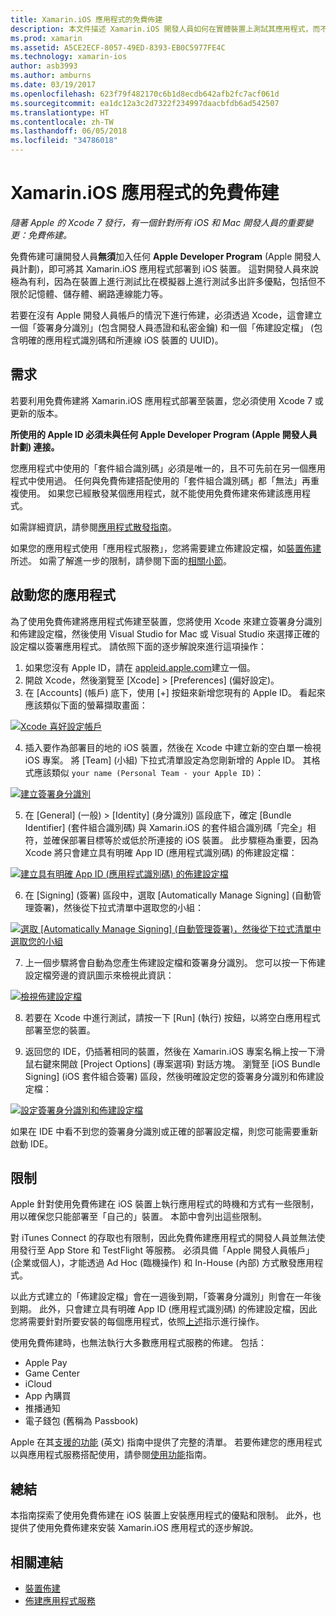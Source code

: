 ```yaml
---
title: Xamarin.iOS 應用程式的免費佈建
description: 本文件描述 Xamarin.iOS 開發人員如何在實體裝置上測試其應用程式，而不必註冊 Apple 的付費開發人員計畫。
ms.prod: xamarin
ms.assetid: A5CE2ECF-8057-49ED-8393-EB0C5977FE4C
ms.technology: xamarin-ios
author: asb3993
ms.author: amburns
ms.date: 03/19/2017
ms.openlocfilehash: 623f79f482170c6b1d8ecdb642afb2fc7acf061d
ms.sourcegitcommit: ea1dc12a3c2d7322f234997daacbfdb6ad542507
ms.translationtype: HT
ms.contentlocale: zh-TW
ms.lasthandoff: 06/05/2018
ms.locfileid: "34786018"
---
```

# <a name="free-provisioning-for-xamarinios-apps"></a>Xamarin.iOS 應用程式的免費佈建

_隨著 Apple 的 Xcode 7 發行，有一個針對所有 iOS 和 Mac 開發人員的重要變更：免費佈建。_

免費佈建可讓開發人員**無須**加入任何 **Apple Developer Program** \(Apple 開發人員計劃\)，即可將其 Xamarin.iOS 應用程式部署到 iOS 裝置。 這對開發人員來說極為有利，因為在裝置上進行測試比在模擬器上進行測試多出許多優點，包括但不限於記憶體、儲存體、網路連線能力等。

若要在沒有 Apple 開發人員帳戶的情況下進行佈建，必須透過 Xcode，這會建立一個「簽署身分識別」(包含開發人員憑證和私密金鑰) 和一個「佈建設定檔」 (包含明確的應用程式識別碼和所連線 iOS 裝置的 UUID)。

## <a name="requirements"></a>需求

若要利用免費佈建將 Xamarin.iOS 應用程式部署至裝置，您必須使用 Xcode 7 或更新的版本。

**所使用的 Apple ID 必須未與任何 Apple Developer Program (Apple 開發人員計劃) 連接。**

您應用程式中使用的「套件組合識別碼」必須是唯一的，且不可先前在另一個應用程式中使用過。 任何與免費佈建搭配使用的「套件組合識別碼」都「無法」再重複使用。 如果您已經散發某個應用程式，就不能使用免費佈建來佈建該應用程式。 

如需詳細資訊，請參閱[應用程式散發指南](~/ios/deploy-test/app-distribution/index.md)。

如果您的應用程式使用「應用程式服務」，您將需要建立佈建設定檔，如[裝置佈建](~/ios/get-started/installation/device-provisioning/index.md#appservices)所述。 如需了解進一步的限制，請參閱下面的[相關小節](#limitations)。


## <a name="a-namelaunching--launching-your-app"></a><a name="launching" />啟動您的應用程式

為了使用免費佈建將應用程式佈建至裝置，您將使用 Xcode 來建立簽署身分識別和佈建設定檔，然後使用 Visual Studio for Mac 或 Visual Studio 來選擇正確的設定檔以簽署應用程式。 請依照下面的逐步解說來進行這項操作：

1. 如果您沒有 Apple ID，請在 [appleid.apple.com](https://appleid.apple.com/account)建立一個。
2. 開啟 Xcode，然後瀏覽至 [Xcode] > [Preferences] \(偏好設定\)。
3. 在 [Accounts] \(帳戶\) 底下，使用 [+] 按鈕來新增您現有的 Apple ID。 看起來應該類似下面的螢幕擷取畫面：

  [![](free-provisioning-images/launchapp1.png "Xcode 喜好設定帳戶")](free-provisioning-images/launchapp1.png#lightbox)

4. 插入要作為部署目的地的 iOS 裝置，然後在 Xcode 中建立新的空白單一檢視 iOS 專案。 將 [Team] \(小組\) 下拉式清單設定為您剛新增的 Apple ID。 其格式應該類似 `your name (Personal Team - your Apple ID)`：

  [![](free-provisioning-images/launchapp2.png "建立簽署身分識別")](free-provisioning-images/launchapp2.png#lightbox)

5. 在 [General] \(一般\) > [Identity] \(身分識別\) 區段底下，確定 [Bundle Identifier] \(套件組合識別碼\) 與 Xamarin.iOS 的套件組合識別碼「完全」相符，並確保部署目標等於或低於所連接的 iOS 裝置。 此步驟極為重要，因為 Xcode 將只會建立具有明確 App ID (應用程式識別碼) 的佈建設定檔：

  [![](free-provisioning-images/launchapp5.png "建立具有明確 App ID (應用程式識別碼) 的佈建設定檔")](free-provisioning-images/launchapp5.png#lightbox)

6. 在 [Signing] \(簽署\) 區段中，選取 [Automatically Manage Signing] \(自動管理簽署\)，然後從下拉式清單中選取您的小組：

  [![](free-provisioning-images/launchapp6.png "選取 [Automatically Manage Signing] \(自動管理簽署\)，然後從下拉式清單中選取您的小組")](free-provisioning-images/launchapp6.png#lightbox)

7. 上一個步驟將會自動為您產生佈建設定檔和簽署身分識別。 您可以按一下佈建設定檔旁邊的資訊圖示來檢視此資訊：

  [![](free-provisioning-images/launchapp7.png "檢視佈建設定檔")](free-provisioning-images/launchapp7.png#lightbox)

8. 若要在 Xcode 中進行測試，請按一下 [Run] \(執行\) 按鈕，以將空白應用程式部署至您的裝置。

9. 返回您的 IDE，仍插著相同的裝置，然後在 Xamarin.iOS 專案名稱上按一下滑鼠右鍵來開啟 [Project Options] \(專案選項\) 對話方塊。 瀏覽至 [iOS Bundle Signing] \(iOS 套件組合簽署\) 區段，然後明確設定您的簽署身分識別和佈建設定檔：

  [![](free-provisioning-images/launchapp8.png "設定簽署身分識別和佈建設定檔")](free-provisioning-images/launchapp8.png#lightbox)

如果在 IDE 中看不到您的簽署身分識別或正確的部署設定檔，則您可能需要重新啟動 IDE。


## <a name="a-namelimitations-limitations"></a><a name="limitations" />限制

Apple 針對使用免費佈建在 iOS 裝置上執行應用程式的時機和方式有一些限制，用以確保您只能部署至「自己的」裝置。 本節中會列出這些限制。

對 iTunes Connect 的存取也有限制，因此免費佈建應用程式的開發人員並無法使用發行至 App Store 和 TestFlight 等服務。 必須具備「Apple 開發人員帳戶」(企業或個人)，才能透過 Ad Hoc (臨機操作) 和 In-House (內部) 方式散發應用程式。

以此方式建立的「佈建設定檔」會在一週後到期，「簽署身分識別」則會在一年後到期。 此外，只會建立具有明確 App ID (應用程式識別碼) 的佈建設定檔，因此您將需要針對所要安裝的每個應用程式，依照[上述](#launching)指示進行操作。

使用免費佈建時，也無法執行大多數應用程式服務的佈建。 包括：

- Apple Pay
- Game Center
- iCloud
- App 內購買
- 推播通知
- 電子錢包 (舊稱為 Passbook)

Apple 在其[支援的功能](https://developer.apple.com/library/prerelease/ios/documentation/IDEs/Conceptual/AppDistributionGuide/SupportedCapabilities/SupportedCapabilities.html#//apple_ref/doc/uid/TP40012582-CH38-SW1) \(英文\) 指南中提供了完整的清單。 若要佈建您的應用程式以與應用程式服務搭配使用，請參閱[使用功能](~/ios/deploy-test/provisioning/capabilities/index.md)指南。


## <a name="summary"></a>總結

本指南探索了使用免費佈建在 iOS 裝置上安裝應用程式的優點和限制。 此外，也提供了使用免費佈建來安裝 Xamarin.iOS 應用程式的逐步解說。

## <a name="related-links"></a>相關連結

- [裝置佈建](~/ios/get-started/installation/device-provisioning/index.md)
- [佈建應用程式服務](~/ios/get-started/installation/device-provisioning/index.md#appservices)
